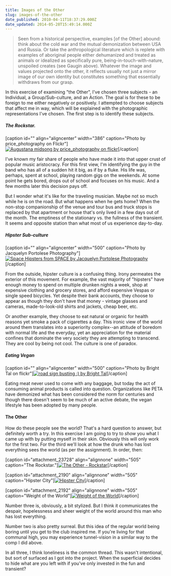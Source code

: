 ```yaml
---
title: Images of the Other
slug: images-of-the-other
date_published: 2010-04-11T18:37:29.000Z
date_updated: 2014-05-28T15:49:14.000Z
---
```


> Seen from a historical perspective, examples [of the Other] abound: think about the cold war and the mutual demonization between USA and Russia. Or take the anthropological literature which is replete with examples of aboriginal people either dehumanized and treated as animals or idealized as specifically pure, being-in-touch-with-nature, unspoiled creates (see Gaugin above). Whatever the image and values projected onto the other, it reflects usually not just a mirror image of our own identity but constitutes something that essentially withdraws from our grasp.

In this exercise of examining "the Other", I've chosen three subjects - an Individual, a Group/Sub-culture, and an Action. The goal is for these to be foreign to me either negatively or positively. I attempted to choose subjects that affect me in way, which will be explained with the photographic representations I've chosen. The first step is to identify these subjects.

##### The Rockstar.

[caption id="" align="aligncenter" width="386" caption="Photo by price_photography on Flickr"][![Augustana midsong by price_photography on flickr](http://farm5.static.flickr.com/4068/4320904353_20a929247e.jpg)](http://www.flickr.com/photos/frankprice/4320904353/)[/caption]

I've known my fair share of people who have made it into that upper crust of popular music aristocracy. For this first view, I'm identifying the guy in the band who has all of a sudden hit it big, as if by a fluke. His life was, perhaps, spent at school, playing random gigs on the weekends. At some point he gets bored, drops out of school and focuses on his music. And a few months later this decision pays off.

But I wonder what it's like for the traveling musician. Maybe not so much while he is on the road. But what happens when he gets home? When the non-stop companionship of the venue and tour bus and truck stops is replaced by that apartment or house that's only lived in a few days out of the month. The emptiness of the stationary vs. the fullness of the transient. It seems and opposite station than what most of us experience day-to-day.

##### Hipster Sub-culture

[caption id="" align="aligncenter" width="500" caption="Photo by Jacquelyn Portolese Photography"][![Space Hipsters from SPACE by Jacquelyn Portolese Photography](http://farm5.static.flickr.com/4032/4317477566_5288125228.jpg)](http://www.flickr.com/photos/25104359@N05/4317477566/)[/caption]

From the outside, hipster culture is a confusing thing. Irony permeates the exterior of this movement. For example, the vast majority of "hipsters" have enough money to spend on multiple drunken nights a week, shop at expensive clothing and grocery stores, and afford expensive Vespas or single speed bicycles. Yet despite their bank accounts, they choose to appear as though they don't have that money - vintage glasses and cameras, made-to-look-old shirts and jackets, cheap beer, etc.

Or another example, they choose to eat natural or organic for health reasons yet smoke a pack of cigarettes a day. This ironic view of the world around them translates into a superiority complex--an attitude of boredom with normal life and the everyday, yet an appreciation for the material confines that dominate the very society they are attempting to transcend. They are cool by being not cool. The culture is one of paradox.

##### Eating Vegan

[caption id="" align="aligncenter" width="500" caption="Photo by Bright Tal on flickr"][![road sign busting :) by Bright Tal](http://farm1.static.flickr.com/85/246481021_2d4cb934af.jpg)](http://www.flickr.com/photos/bright/246481021/)[/caption]

Eating meat never used to come with any baggage, but today the act of consuming animal products is called into question. Organizations like PETA have demonized what has been considered the norm for centuries and though there doesn't seem to be much of an active debate, the vegan lifestyle has been adopted by many people.

#### The Other

How do these people see the world? That's a hard question to answer, but definitely worth a try. In this exercise I am going to try to *show* you what I came up with by putting myself in their skin. Obviously this will only work for the first two. For the third we'll look at how the drunk who has lost everything sees the world (as per the assignment). In order, then:

[caption id="attachment_23728" align="alignnone" width="505" caption="The Rockstar."][![The Other - Rockstar](http://res.cloudinary.com/joelgoodman/image/upload/v1401313388/music_yrw4zc.jpg)](http://joelgoodman.wpengine.com/wp-content/uploads/2010/04/music.jpg)[/caption]

[caption id="attachment_2190" align="alignnone" width="505" caption="Hipster City"][![Hipster City](http://res.cloudinary.com/joelgoodman/image/upload/h_426,w_1024/v1401313755/hipstercityWEB1_zorluh.jpg)](http://joelgoodman.wpengine.com/wp-content/uploads/2010/04/hipstercityWEB1.jpg)[/caption]

[caption id="attachment_2192" align="alignnone" width="505" caption="Weight of the World"][![Weight of the World](http://res.cloudinary.com/joelgoodman/image/upload/v1401313754/weightoftheworld1_anwtqu.jpg)](http://joelgoodman.wpengine.com/wp-content/uploads/2010/04/weightoftheworld1.jpg)[/caption]

Number three is, obviously, a bit stylized. But I think it communicates the despair, hopelessness and sheer weight of the world around this man who has lost everything.

Number two is also pretty surreal. But this idea of the regular world being boring until you get to the club inspired me. If you're living for that communal high, you may experience tunnel-vision in a similar way to the comp I did above.

In all three, I think loneliness is the common thread. This wasn't intentional, but sort of surfaced as I got into the project. When the superficial decides to hide what are you left with if you've only invested in the fun and transient?
